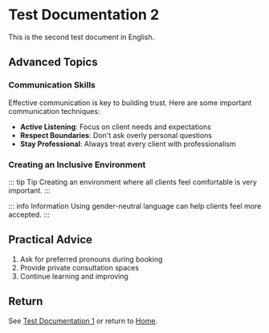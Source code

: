 # Test Documentation 2

This is the second test document in English.

## Advanced Topics

### Communication Skills

Effective communication is key to building trust. Here are some important communication techniques:

- **Active Listening**: Focus on client needs and expectations
- **Respect Boundaries**: Don't ask overly personal questions
- **Stay Professional**: Always treat every client with professionalism

### Creating an Inclusive Environment

::: tip Tip
Creating an environment where all clients feel comfortable is very important.
:::

::: info Information
Using gender-neutral language can help clients feel more accepted.
:::

## Practical Advice

1. Ask for preferred pronouns during booking
2. Provide private consultation spaces
3. Continue learning and improving

## Return

See [Test Documentation 1](./test) or return to [Home](/en/).